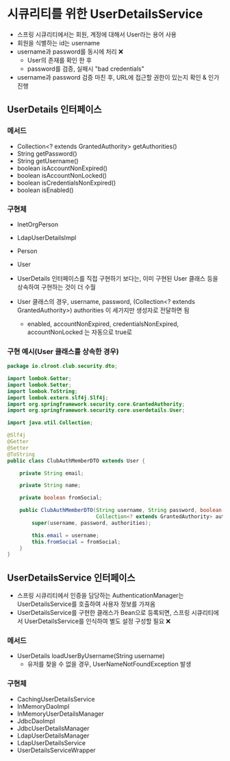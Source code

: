# 시큐리티를 위한 UserDetailsService

- 스프링 시큐리티에서는 회원, 계정에 대해서 User라는 용어 사용
- 회원을 식별하는 id는 username
- username과 password를 동시에 처리 ❌
  - User의 존재를 확인 한 후
  - password를 검증, 실패시 "bad credentials"
- username과 password 검증 마친 후, URL에 접근할 권한이 있는지 확인 & 인가 진행

## UserDetails 인터페이스

### 메서드

- Collection<? extends GrantedAuthority> getAuthorities()
- String getPassword()
- String getUsername()
- boolean isAccountNonExpired()
- boolean isAccountNonLocked()
- boolean isCredentialsNonExpired()
- boolean isEnabled()

### 구현체

- InetOrgPerson
- LdapUserDetailsImpl
- Person
- User

- UserDetails 인터페이스를 직접 구현하기 보다는, 이미 구현된 User 클래스 등을 상속하여 구현하는 것이 더 수월
- User 클래스의 경우, username, password, (Collection<? extends GrantedAuthority>) authorities 이 세가지만 생성자로 전달하면 됨
  - enabled, accountNonExpired, credentialsNonExpired, accountNonLocked 는 자동으로 true로

### 구현 예시(User 클래스를 상속한 경우)

```java
package io.clroot.club.security.dto;

import lombok.Getter;
import lombok.Setter;
import lombok.ToString;
import lombok.extern.slf4j.Slf4j;
import org.springframework.security.core.GrantedAuthority;
import org.springframework.security.core.userdetails.User;

import java.util.Collection;

@Slf4j
@Getter
@Setter
@ToString
public class ClubAuthMemberDTO extends User {

    private String email;

    private String name;

    private boolean fromSocial;

    public ClubAuthMemberDTO(String username, String password, boolean fromSocial,
                             Collection<? extends GrantedAuthority> authorities) {
        super(username, password, authorities);

        this.email = username;
        this.fromSocial = fromSocial;
    }
}
```

## UserDetailsService 인터페이스

- 스프링 시큐리티에서 인증을 담당하는 AuthenticationManager는 UserDetailsService를 호출하여 사용자 정보를 가져옴
- UserDetailsService를 구현한 클래스가 Bean으로 등록되면, 스프링 시큐리티에서 UserDetailsService를 인식하여 별도 설정 구성할 필요 ❌

### 메서드

- UserDetails loadUserByUsername(String username)
  - 유저를 찾을 수 없을 경우, UserNameNotFoundException 발생

### 구현체

- CachingUserDetailsService
- InMemoryDaoImpl
- InMemoryUserDetailsManager
- JdbcDaoImpl
- JdbcUserDetailsManager
- LdapUserDetailsManager
- LdapUserDetailsService
- UserDetailsServiceWrapper
